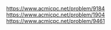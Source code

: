 https://www.acmicpc.net/problem/9184
https://www.acmicpc.net/problem/1904
https://www.acmicpc.net/problem/9461
